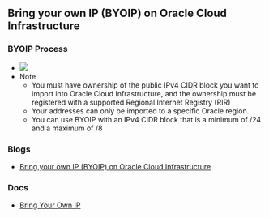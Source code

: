 ## Bring your own IP (BYOIP) on Oracle Cloud Infrastructure
### BYOIP Process
* ![](https://docs.oracle.com/en-us/iaas/Content/Resources/Images/network_byoip_swimlane.png)
* Note
  * You must have ownership of the public IPv4 CIDR block you want to import into Oracle Cloud Infrastructure, and the ownership must be registered with a supported Regional Internet Registry (RIR)
  * Your addresses can only be imported to a specific Oracle region.
  * You can use BYOIP with an IPv4 CIDR block that is a minimum of /24 and a maximum of /8
### Blogs
* [Bring your own IP (BYOIP) on Oracle Cloud Infrastructure](https://blogs.oracle.com/cloud-infrastructure/post/bring-your-own-ip-byoip-on-oracle-cloud-infrastructure)

### Docs
* [Bring Your Own IP](https://docs.oracle.com/en-us/iaas/Content/Network/Concepts/BYOIP.htm)
